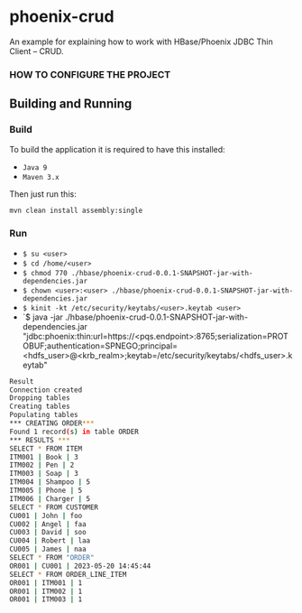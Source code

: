 # phoenix-crud
An example for explaining how to work with HBase/Phoenix JDBC Thin Client – CRUD.

### HOW TO CONFIGURE THE PROJECT

## Building and Running

### Build
To build the application it is required to have this installed:
- `Java 9`
- `Maven 3.x`

Then just run this:
```sh
mvn clean install assembly:single
```

### Run
- `$ su <user>`
- `$ cd /home/<user>`
- `$ chmod 770 ./hbase/phoenix-crud-0.0.1-SNAPSHOT-jar-with-dependencies.jar`
- `$ chown <user>:<user> ./hbase/phoenix-crud-0.0.1-SNAPSHOT-jar-with-dependencies.jar`
- `$ kinit -kt /etc/security/keytabs/<user>.keytab <user>`
- `$ java -jar ./hbase/phoenix-crud-0.0.1-SNAPSHOT-jar-with-dependencies.jar "jdbc:phoenix:thin:url=https://<pqs.endpoint>:8765;serialization=PROTOBUF;authentication=SPNEGO;principal=<hdfs_user>@<krb_realm>;keytab=/etc/security/keytabs/<hdfs_user>.keytab"

```sh
Result
Connection created
Dropping tables
Creating tables
Populating tables
*** CREATING ORDER***
Found 1 record(s) in table ORDER
*** RESULTS ***
SELECT * FROM ITEM
ITM001 | Book | 3
ITM002 | Pen | 2
ITM003 | Soap | 3
ITM004 | Shampoo | 5
ITM005 | Phone | 5
ITM006 | Charger | 5
SELECT * FROM CUSTOMER
CU001 | John | foo
CU002 | Angel | faa
CU003 | David | soo
CU004 | Robert | laa
CU005 | James | naa
SELECT * FROM "ORDER"
OR001 | CU001 | 2023-05-20 14:45:44
SELECT * FROM ORDER_LINE_ITEM
OR001 | ITM001 | 1
OR001 | ITM002 | 1
OR001 | ITM003 | 1
```